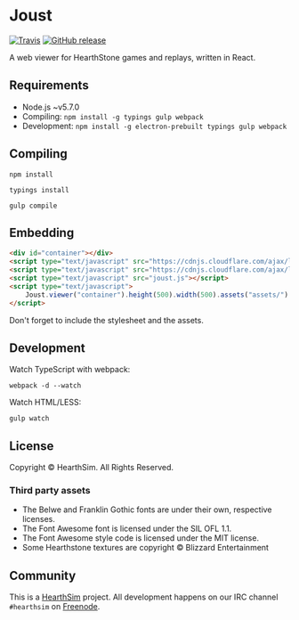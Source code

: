 # Joust
[![Travis](https://img.shields.io/travis/HearthSim/joust.svg)](https://travis-ci.org/HearthSim/joust)
[![GitHub release](https://img.shields.io/github/release/HearthSim/joust.svg)](https://github.com/HearthSim/joust/releases)

A web viewer for HearthStone games and replays, written in React.


## Requirements

- Node.js ~v5.7.0
- Compiling: `npm install -g typings gulp webpack`
- Development: `npm install -g electron-prebuilt typings gulp webpack`


## Compiling

```
npm install
```

```
typings install
```

```
gulp compile
```


## Embedding

```html
<div id="container"></div>
<script type="text/javascript" src="https://cdnjs.cloudflare.com/ajax/libs/react/15.2.1/react.min.js"></script>
<script type="text/javascript" src="https://cdnjs.cloudflare.com/ajax/libs/react/15.2.1/react-dom.min.js"></script>
<script type="text/javascript" src="joust.js"></script>
<script type="text/javascript">
	Joust.viewer("container").height(500).width(500).assets("assets/").fromUrl("//example.org/brawl.hsreplay");
</script>
```

Don't forget to include the stylesheet and the assets.


## Development

Watch TypeScript with webpack:

```
webpack -d --watch
```

Watch HTML/LESS:

```
gulp watch
```


## License

Copyright © HearthSim. All Rights Reserved.

### Third party assets

- The Belwe and Franklin Gothic fonts are under their own, respective licenses.
- The Font Awesome font is licensed under the SIL OFL 1.1.
- The Font Awesome style code is licensed under the MIT license.
- Some Hearthstone textures are copyright © Blizzard Entertainment


## Community

This is a [HearthSim](https://hearthsim.info) project. All development
happens on our IRC channel `#hearthsim` on [Freenode](https://freenode.net).
